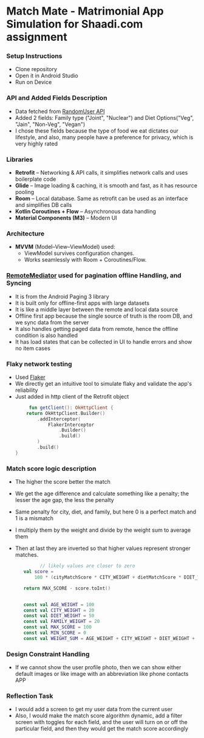 # Match Mate - Matrimonial App Simulation for Shaadi.com assignment


### Setup Instructions
  - Clone repository
  - Open it in Android Studio
  - Run on Device

### API and Added Fields Description
- Data fetched from [RandomUser API](https://randomuser.me/api/?results=10)
- Added 2 fields: Family type ("Joint", "Nuclear") and Diet Options("Veg", "Jain", "Non-Veg", "Vegan")
- I chose these fields because the type of food we eat dictates our lifestyle, and also, many people have a preference for privacy, which is very highly rated

 ### Libraries
- **Retrofit** – Networking & API calls, it simplifies network calls and uses boilerplate code
- **Glide** – Image loading & caching, it is smooth and fast, as it has resource pooling
- **Room** – Local database. Same as retrofit can be used as an interface and simplifies DB calls
- **Kotlin Coroutines + Flow** – Asynchronous data handling  
- **Material Components (M3)** – Modern UI

### Architecture
- **MVVM** (Model–View–ViewModel) used:
  - ViewModel survives configuration changes.
  - Works seamlessly with Room + Coroutines/Flow.
### **[RemoteMediator](https://developer.android.com/reference/kotlin/androidx/paging/RemoteMediator)** used for pagination offline Handling, and Syncing
  - It is from the Android Paging 3 library
  - It is built only for offline-first apps with large datasets
  - It is like a middle layer between the remote and local data source
  - Offline first app because the single source of truth is the room DB, and we sync data from the server
  - It also handles getting paged data from remote, hence the offline condition is also handled
  - It has load states that can be collected in UI to handle errors and show no item cases

### Flaky network testing
  - Used [Flaker](https://github.com/RotBolt/Flaker)
  - We directly get an intuitive tool to simulate flaky and validate the app's reliability
  - Just added in http client of the Retrofit object
    ``` kotlin
         fun getClient(): OkHttpClient {
        return OkHttpClient.Builder()
            .addInterceptor(
                FlakerInterceptor
                    .Builder()
                    .build()
            )
            .build()
    }
    ```
 
### Match score logic description
  - The higher the score better the match
  - We get the age difference and calculate something like a penalty; the lesser the age gap, the less the penalty
  - Same penalty for city, diet, and family, but here 0 is a perfect match and 1 is a mismatch
  - I multiply them by the weight and divide by the weight sum to average them
  - Then at last they are inverted so that higher values represent stronger matches.

     ```kotlin
              // likely values are closer to zero
        val score =
            100 * (cityMatchScore * CITY_WEIGHT + dietMatchScore * DIET_WEIGHT + familyMatchScore * FAMILY_WEIGHT + ageScore * AGE_WEIGHT) / WEIGHT_SUM

        return MAX_SCORE - score.toInt()

     
        const val AGE_WEIGHT = 100
        const val CITY_WEIGHT = 20
        const val DIET_WEIGHT = 50
        const val FAMILY_WEIGHT = 20
        const val MAX_SCORE = 100
        const val MIN_SCORE = 0
        const val WEIGHT_SUM = AGE_WEIGHT + CITY_WEIGHT + DIET_WEIGHT + FAMILY_WEIGHT
     ```

 ### Design Constraint Handling
   - If we cannot show the user profile photo, then we can show either default images or like image with an abbreviation like phone contacts APP
 ### Reflection Task
   - I would add a screen to get my user data from the current user
   - Also, I would make the match score algorithm dynamic, add a filter screen with toggles for each field, and the user will turn on or off the particular field, and then they would get the match score accordingly
  
